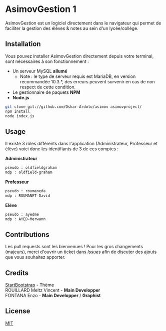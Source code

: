 # AsimovGestion 1

AsimovGestion est un logiciel directement dans le navigateur qui permet de faciliter la gestion des élèves & notes au sein d'un lycée/collège.  

## Installation

Vous pouvez installer AsimovGestion directement depuis votre terminal, sont nécessaires à son fonctionnement :
   - Un serveur MySQL **allumé**
      - Note : le type de serveur requis est MariaDB, en version recommandée 10.3.\*, des erreurs peuvent survenir en cas de non respect de cette condition.
   - Le gestionnaire de paquets **NPM**
   - **Node.js**

```bash
git clone git://github.com/Oskar-Ardolo/asimov asimovproject/
npm install
node index.js
```  

## Usage

Il existe 3 rôles différents dans l'application (Administrateur, Professeur et élève) voici donc les identifiants de 3 de ces comptes :

**Administrateur**
```bash
pseudo : oldfieldgraham
mdp : oldfield-graham
```
**Professeur**
```bash
pseudo : roumaneda
mdp : ROUMANET-David
```
**Elève**
```bash
pseudo : ayedme
mdp : AYED-Merwann
```
## Contributions
Les pull requests sont les bienvenues ! Pour les gros changements (majeurs), merci d'ouvrir un ticket dans *Issues* afin de discuter des ajouts que vous souhaitez apporter.  

## Credits
[StartBootstrap](https://startbootstrap.com/) - Thème  
ROUILLARD Meltz Vincent - **Main Developper**  
FONTANA Enzo - **Main Developper** / **Graphist**    

## License
[MIT](https://choosealicense.com/licenses/mit/)
